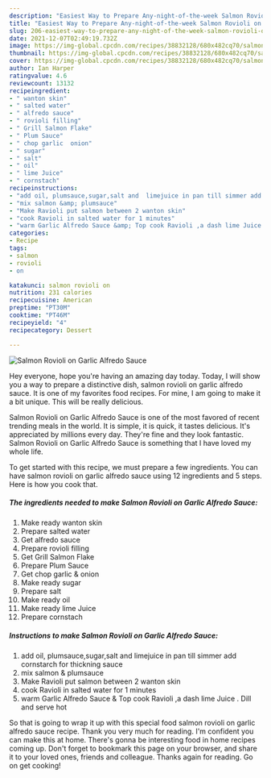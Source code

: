```yaml
---
description: "Easiest Way to Prepare Any-night-of-the-week Salmon Rovioli on Garlic Alfredo Sauce"
title: "Easiest Way to Prepare Any-night-of-the-week Salmon Rovioli on Garlic Alfredo Sauce"
slug: 206-easiest-way-to-prepare-any-night-of-the-week-salmon-rovioli-on-garlic-alfredo-sauce
date: 2021-12-07T02:49:19.732Z
image: https://img-global.cpcdn.com/recipes/38832128/680x482cq70/salmon-rovioli-on-garlic-alfredo-sauce-recipe-main-photo.jpg
thumbnail: https://img-global.cpcdn.com/recipes/38832128/680x482cq70/salmon-rovioli-on-garlic-alfredo-sauce-recipe-main-photo.jpg
cover: https://img-global.cpcdn.com/recipes/38832128/680x482cq70/salmon-rovioli-on-garlic-alfredo-sauce-recipe-main-photo.jpg
author: Ian Harper
ratingvalue: 4.6
reviewcount: 13132
recipeingredient:
- " wanton skin"
- " salted water"
- " alfredo sauce"
- " rovioli filling"
- " Grill Salmon Flake"
- " Plum Sauce"
- " chop garlic  onion"
- " sugar"
- " salt"
- " oil"
- " lime Juice"
- " cornstach"
recipeinstructions:
- "add oil, plumsauce,sugar,salt and  limejuice in pan till simmer add cornstarch for thickning sauce"
- "mix salmon &amp; plumsauce"
- "Make Ravioli put salmon between 2 wanton skin"
- "cook Ravioli in salted water for 1 minutes"
- "warm Garlic Alfredo Sauce &amp; Top cook Ravioli ,a dash lime Juice . Dill and serve hot"
categories:
- Recipe
tags:
- salmon
- rovioli
- on

katakunci: salmon rovioli on 
nutrition: 231 calories
recipecuisine: American
preptime: "PT30M"
cooktime: "PT46M"
recipeyield: "4"
recipecategory: Dessert

---
```



![Salmon Rovioli on Garlic Alfredo Sauce](https://img-global.cpcdn.com/recipes/38832128/680x482cq70/salmon-rovioli-on-garlic-alfredo-sauce-recipe-main-photo.jpg)

Hey everyone, hope you're having an amazing day today. Today, I will show you a way to prepare a distinctive dish, salmon rovioli on garlic alfredo sauce. It is one of my favorites food recipes. For mine, I am going to make it a bit unique. This will be really delicious.

Salmon Rovioli on Garlic Alfredo Sauce is one of the most favored of recent trending meals in the world. It is simple, it is quick, it tastes delicious. It's appreciated by millions every day. They're fine and they look fantastic. Salmon Rovioli on Garlic Alfredo Sauce is something that I have loved my whole life.




To get started with this recipe, we must prepare a few ingredients. You can have salmon rovioli on garlic alfredo sauce using 12 ingredients and 5 steps. Here is how you cook that.

<!--inarticleads1-->

##### The ingredients needed to make Salmon Rovioli on Garlic Alfredo Sauce:

1. Make ready  wanton skin
1. Prepare  salted water
1. Get  alfredo sauce
1. Prepare  rovioli filling
1. Get  Grill Salmon Flake
1. Prepare  Plum Sauce
1. Get  chop garlic &amp; onion
1. Make ready  sugar
1. Prepare  salt
1. Make ready  oil
1. Make ready  lime Juice
1. Prepare  cornstach




<!--inarticleads2-->

##### Instructions to make Salmon Rovioli on Garlic Alfredo Sauce:

1. add oil, plumsauce,sugar,salt and  limejuice in pan till simmer add cornstarch for thickning sauce
1. mix salmon &amp; plumsauce
1. Make Ravioli put salmon between 2 wanton skin
1. cook Ravioli in salted water for 1 minutes
1. warm Garlic Alfredo Sauce &amp; Top cook Ravioli ,a dash lime Juice . Dill and serve hot




So that is going to wrap it up with this special food salmon rovioli on garlic alfredo sauce recipe. Thank you very much for reading. I'm confident you can make this at home. There's gonna be interesting food in home recipes coming up. Don't forget to bookmark this page on your browser, and share it to your loved ones, friends and colleague. Thanks again for reading. Go on get cooking!
